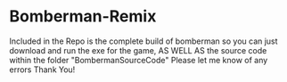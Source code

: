 ﻿# Bomberman-Remix

Included in the Repo is the complete build of bomberman so you can just download and run the exe for the game,
AS WELL AS the source code within the folder "BombermanSourceCode" 
Please let me know of any errors
Thank You!
